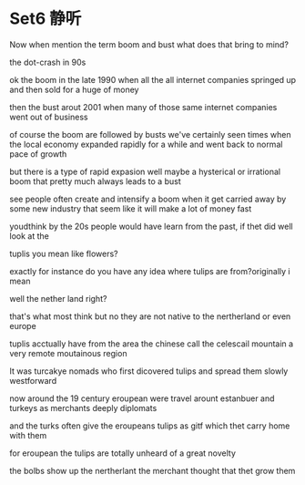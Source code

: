 # Set6 静听

Now when mention the term boom and bust what does that bring to mind?

the dot-crash in 90s

ok the boom in the late 1990 when all the all internet companies springed up and then sold for a huge of money

then the bust arout 2001 when many of those same internet companies went out of business

of course the boom are followed by busts we've certainly seen times when the local economy expanded rapidly for a while  and went back to normal pace of growth

but there is a type of rapid expasion well maybe a hysterical or irrational boom that pretty much always leads to a  bust

see people often create and intensify a boom when it get carried away by some new industry that seem like it will make a lot of money fast

youdthink by the 20s people would have learn from the past, if thet did well look at the 

tuplis you mean like flowers?

exactly for instance do you have any idea  where tulips are from?originally i mean

well the nether land right?

that's what most think but no they are not native to the nertherland or even europe

tuplis acctually have from the area the chinese call the celescail mountain a very remote moutainous region

It was turcakye nomads who first dicovered tulips  and spread them slowly westforward

now around the 19 century eroupean were travel arount estanbuer and turkeys as merchants deeply diplomats

and the turks often give the eroupeans tulips as gitf which thet carry home with them

for eroupean the tulips are totally unheard of a great novelty

the bolbs show up the nertherlant the merchant thought that thet grow them 
